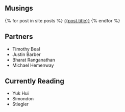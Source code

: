 ## Musings

{% for post in site.posts %}
[{{post.title}}]({{site.baseurl}}{{post.url}})
{% endfor %}

## Partners

* Timothy Beal
* Justin Barber
* Bharat Ranganathan
* Michael Hemenway

## Currently Reading

* Yuk Hui
* Simondon
* Stiegler
